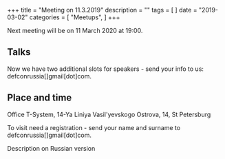 +++
title = "Meeting on 11.3.2019"
description = ""
tags = [
]
date = "2019-03-02"
categories = [
    "Meetups",
]
+++

Next meeting will be on 11 March 2020 at 19:00.

<!--more-->

## Talks

Now we have two additional slots for speakers - send your info to us: defconrussia[]gmail[dot]com.


## Place and time

Office T-System, 14-Ya Liniya Vasil'yevskogo Ostrova, 14, St Petersburg

To visit need a registration - send your name and surname to defconrussia[]gmail[dot]com.

Description on Russian version
